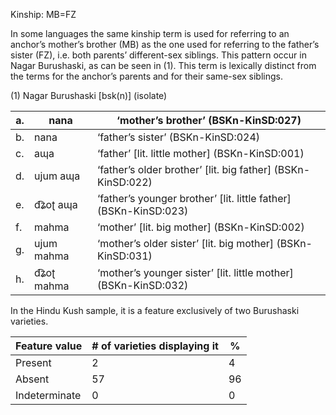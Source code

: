 Kinship: MB=FZ

In some languages the same kinship term is used for referring to an
anchor’s mother’s brother (MB) as the one used for referring to the
father’s sister (FZ), i.e. both parents’ different-sex siblings. This
pattern occur in Nagar Burushaski, as can be seen in ‎(1). This term is
lexically distinct from the terms for the anchor’s parents and for their
same-sex siblings.

(1) <span id="_Ref12531505" class="anchor"></span>Nagar Burushaski
    \[bsk(n)\] (isolate)

| a.  | nana       | ‘mother’s brother’ (BSKn-KinSD:027)                                |
|-----|------------|--------------------------------------------------------------------|
| b.  | nana       | ‘father’s sister’ (BSKn-KinSD:024)                                 |
| c.  | aɰa        | ‘father’ \[lit. little mother\] (BSKn-KinSD:001)                   |
| d.  | ujum aɰa   | ‘father’s older brother’ \[lit. big father\] (BSKn-KinSD:022)      |
| e.  | d͡ʑoʈ aɰa   | ‘father’s younger brother’ \[lit. little father\] (BSKn-KinSD:023) |
| f.  | mahma      | ‘mother’ \[lit. big mother\] (BSKn-KinSD:002)                      |
| g.  | ujum mahma | ‘mother’s older sister’ \[lit. big mother\] (BSKn-KinSD:031)       |
| h.  | d͡ʑoʈ mahma | ‘mother’s younger sister’ \[lit. little mother\] (BSKn-KinSD:032)  |

In the Hindu Kush sample, it is a feature exclusively of two Burushaski
varieties.

| Feature value | \# of varieties displaying it | %   |
|---------------|-------------------------------|-----|
| Present       | 2                             | 4   |
| Absent        | 57                            | 96  |
| Indeterminate | 0                             | 0   |


